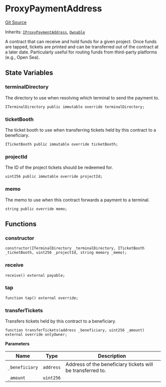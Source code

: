 # ProxyPaymentAddress

[Git Source](https://github.com/jbx-protocol/juice-contracts-v1/blob/71fd42afb0ef0d51606019d9a17dcb746505efd5/contracts/ProxyPaymentAddress.sol)

Inherits: [`IProxyPaymentAddress`](/docs/dev/v1/api/interfaces/iproxypaymentaddress.md), [`Ownable`](https://docs.openzeppelin.com/contracts/4.x/api/access#Ownable)

A contract that can receive and hold funds for a given project.
Once funds are tapped, tickets are printed and can be transferred out of the contract at a later date.
Particularly useful for routing funds from third-party platforms (e.g., Open Sea).

## State Variables

### terminalDirectory

The directory to use when resolving which terminal to send the payment to.

```solidity
ITerminalDirectory public immutable override terminalDirectory;
```

### ticketBooth

The ticket booth to use when transferring tickets held by this contract to a beneficiary.

```solidity
ITicketBooth public immutable override ticketBooth;
```

### projectId

The ID of the project tickets should be redeemed for.

```solidity
uint256 public immutable override projectId;
```

### memo

The memo to use when this contract forwards a payment to a terminal.

```solidity
string public override memo;
```

## Functions

### constructor

```solidity
constructor(ITerminalDirectory _terminalDirectory, ITicketBooth _ticketBooth, uint256 _projectId, string memory _memo);
```

### receive

```solidity
receive() external payable;
```

### tap

```solidity
function tap() external override;
```

### transferTickets

Transfers tickets held by this contract to a beneficiary.

```solidity
function transferTickets(address _beneficiary, uint256 _amount) external override onlyOwner;
```

**Parameters**

|Name|Type|Description|
|----|----|-----------|
|`_beneficiary`|`address`|Address of the beneficiary tickets will be transferred to.|
|`_amount`|`uint256`||

